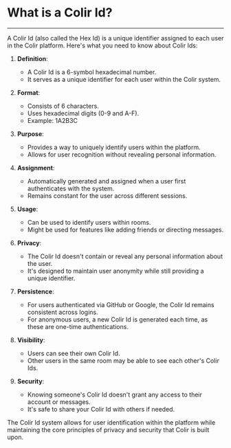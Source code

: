 # What is a Colir Id?

---

A Colir Id (also called the Hex Id) is a unique identifier assigned to each user in the Colir platform. Here's what you need to know about Colir Ids:

1. **Definition**:
   - A Colir Id is a 6-symbol hexadecimal number.
   - It serves as a unique identifier for each user within the Colir system.

2. **Format**:
   - Consists of 6 characters.
   - Uses hexadecimal digits (0-9 and A-F).
   - Example: 1A2B3C

3. **Purpose**:
   - Provides a way to uniquely identify users within the platform.
   - Allows for user recognition without revealing personal information.

4. **Assignment**:
   - Automatically generated and assigned when a user first authenticates with the system.
   - Remains constant for the user across different sessions.

5. **Usage**:
   - Can be used to identify users within rooms.
   - Might be used for features like adding friends or directing messages.

6. **Privacy**:
   - The Colir Id doesn't contain or reveal any personal information about the user.
   - It's designed to maintain user anonymity while still providing a unique identifier.

7. **Persistence**:
   - For users authenticated via GitHub or Google, the Colir Id remains consistent across logins.
   - For anonymous users, a new Colir Id is generated each time, as these are one-time authentications.

8. **Visibility**:
   - Users can see their own Colir Id.
   - Other users in the same room may be able to see each other's Colir Ids.

9. **Security**:
   - Knowing someone's Colir Id doesn't grant any access to their account or messages.
   - It's safe to share your Colir Id with others if needed.

The Colir Id system allows for user identification within the platform while maintaining the core principles of privacy and security that Colir is built upon.